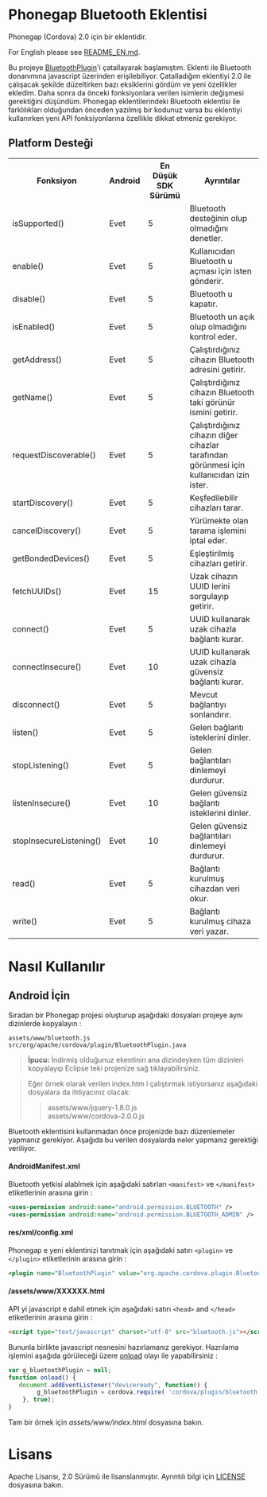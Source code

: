 # Phonegap Bluetooth Eklentisi #

Phonegap (Cordova) 2.0 için bir eklentidir.

For English please see [README_EN.md].

Bu projeye [BluetoothPlugin]'i çatallayarak başlamıştım. Eklenti ile Bluetooth donanımına 
javascript üzerinden erişilebiliyor. Çatalladığım eklentiyi 2.0 ile çalışacak şekilde
düzeltirken bazı eksiklerini gördüm ve yeni özellikler ekledim. Daha sonra da önceki 
fonksiyonlara verilen isimlerin değişmesi gerektiğini düşündüm. Phonegap eklentilerindeki
Bluetooth eklentisi ile farklılıkları olduğundan önceden yazılmış bir kodunuz varsa 
bu eklentiyi kullanırken yeni API fonksiyonlarına özellikle dikkat etmeniz gerekiyor.

## Platform Desteği ##
<table>
    <tr>
         <th>Fonksiyon</th>
         <th>Android</th>
         <th>En Düşük SDK Sürümü</th>
         <th>Ayrıntılar</th>
    </tr>
    <tr>
         <td>isSupported()</td>
         <td>Evet</td>
         <td>5</td>
         <td>Bluetooth desteğinin olup olmadığını denetler.</td>
    </tr>
    <tr>
         <td>enable()</td>
         <td>Evet</td>
         <td>5</td>
         <td>Kullanıcıdan Bluetooth u açması için isten gönderir.</td>
    </tr>
    <tr>
         <td>disable()</td>
         <td>Evet</td>
         <td>5</td>
         <td>Bluetooth u kapatır.</td>
    </tr>
    <tr>
         <td>isEnabled()</td>
         <td>Evet</td>
         <td>5</td>
         <td>Bluetooth un açık olup olmadığını kontrol eder.</td>
    </tr>
    <tr>
         <td>getAddress()</td>
         <td>Evet</td>
         <td>5</td>
         <td>Çalıştırdığınız cihazın Bluetooth adresini getirir.</td>
    </tr>
    <tr>
         <td>getName()</td>
         <td>Evet</td>
         <td>5</td>
         <td>Çalıştırdığınız cihazın Bluetooth taki görünür ismini getirir.</td>
    </tr>
    <tr>
         <td>requestDiscoverable()</td>
         <td>Evet</td>
         <td>5</td>
         <td>Çalıştırdığınız cihazın diğer cihazlar tarafından görünmesi için 
         kullanıcıdan izin ister.</td>
    </tr>
    <tr>
         <td>startDiscovery()</td>
         <td>Evet</td>
         <td>5</td>
         <td>Keşfedilebilir cihazları tarar.</td>
    </tr>
    <tr>
         <td>cancelDiscovery()</td>
         <td>Evet</td>
         <td>5</td>
         <td>Yürümekte olan tarama işlemini iptal eder.</td>
    </tr>
    <tr>
         <td>getBondedDevices()</td>
         <td>Evet</td>
         <td>5</td>
         <td>Eşleştirilmiş cihazları getirir.</td>
    </tr>
    <tr>
         <td>fetchUUIDs()</td>
         <td>Evet</td>
         <td>15</td>
         <td>Uzak cihazın UUID lerini sorgulayıp getirir.</td>
    </tr>
    <tr>
         <td>connect()</td>
         <td>Evet</td>
         <td>5</td>
         <td>UUID kullanarak uzak cihazla bağlantı kurar.</td>
    </tr>
    <tr>
         <td>connectInsecure()</td>
         <td>Evet</td>
         <td>10</td>
         <td>UUID kullanarak uzak cihazla güvensiz bağlantı kurar.</td>
    </tr>
    <tr>
         <td>disconnect()</td>
         <td>Evet</td>
         <td>5</td>
         <td>Mevcut bağlantıyı sonlandırır.</td>
    </tr>
    <tr>
         <td>listen()</td>
         <td>Evet</td>
         <td>5</td>
         <td>Gelen bağlantı isteklerini dinler.</td>
    </tr>
    <tr>
         <td>stopListening()</td>
         <td>Evet</td>
         <td>5</td>
         <td>Gelen bağlantıları dinlemeyi durdurur.</td>
    </tr>
    <tr>
         <td>listenInsecure()</td>
         <td>Evet</td>
         <td>10</td>
         <td>Gelen güvensiz bağlantı isteklerini dinler.</td>
    </tr>
    <tr>
         <td>stopInsecureListening()</td>
         <td>Evet</td>
         <td>10</td>
         <td>Gelen güvensiz bağlantıları dinlemeyi durdurur.</td>
    </tr>
    <tr>
         <td>read()</td>
         <td>Evet</td>
         <td>5</td>
         <td>Bağlantı kurulmuş cihazdan veri okur.</td>
    </tr>
    <tr>
         <td>write()</td>
         <td>Evet</td>
         <td>5</td>
         <td>Bağlantı kurulmuş cihaza veri yazar.</td>
    </tr>
</table>



# Nasıl Kullanılır #

## Android İçin ##
Sıradan bir Phonegap projesi oluşturup aşağıdaki dosyaları projeye aynı dizinlerde kopyalayın :
```
assets/www/bluetooth.js
src/org/apache/cordova/plugin/BluetoothPlugin.java
```
> **İpucu:** İndirmiş olduğunuz ekentinin ana dizindeyken tüm dizinleri kopyalayıp Eclipse teki 
projenize sağ tıklayabilirsiniz.

> Eğer örnek olarak verilen index.htm i çalıştırmak istiyorsanız aşağıdaki dosyalara da ihtiyacınız olacak:
>> assets/www/jquery-1.8.0.js <br>
>> assets/www/cordova-2.0.0.js

Bluetooth eklentisini kullanmadan önce projenizde bazı düzenlemeler yapmanız gerekiyor. Aşağıda 
bu verilen dosyalarda neler yapmanız gerektiği veriliyor.

#### AndroidManifest.xml ####
Bluetooth yetkisi alablmek için aşağıdaki satırları `<manifest>` ve `</manifest>` etiketlerinin
arasına girin :
```xml
<uses-permission android:name="android.permission.BLUETOOTH" />
<uses-permission android:name="android.permission.BLUETOOTH_ADMIN" />
```

#### res/xml/config.xml ####
Phonegap e yeni eklentinizi tanıtmak için aşağıdaki satırı `<plugin>` ve `</plugin>` etiketlerinin 
arasına girin :
```xml
<plugin name="BluetoothPlugin" value="org.apache.cordova.plugin.BluetoothPlugin"/>
```

#### /assets/www/XXXXXX.html ####
API yi javascript e dahil etmek için aşağıdaki satırı `<head>` and `</head>` etiketlerinin arasına girin : 
```html
<script type="text/javascript" charset="utf-8" src="bluetooth.js"></script>
```
Bununla birlikte javascript nesnesini hazırlamanız gerekiyor. Hazrılama işlemini aşağıda görüleceği 
üzere [onload] olayı ile yapabilirsiniz :
```javascript
var g_bluetoothPlugin = null;
function onload() {
   document.addEventListener("deviceready", function() {
		g_bluetoothPlugin = cordova.require( 'cordova/plugin/bluetooth' );
	}, true);
}
```
Tam bir örnek için *assets/www/index.html* dosyasına bakın.

# Lisans #
   Apache Lisansı, 2.0 Sürümü ile lisanslanmıştır. Ayrıntılı bilgi için [LICENSE] dosyasına bakın.

   [README_EN.md]: https://github.com/huseyinkozan/phonegap-bluetooth/blob/master/README_EN.md
   [BluetoothPlugin]: https://github.com/phonegap/phonegap-plugins/tree/master/Android/BluetoothPlugin
   [LICENSE]: https://github.com/huseyinkozan/phonegap-bluetooth/blob/master/LICENSE
   [onload]: http://www.w3schools.com/jsref/event_body_onload.asp